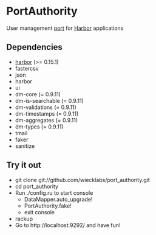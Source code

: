 # PortAuthority

User management [port](http://www.wiecklabs.com/features#ports) for [Harbor](http://www.wiecklabs.com/)
applications

## Dependencies

  * [harbor](http://github.com/wiecklabs/harbor) (>= 0.15.1)
  * fastercsv
  * json
  * harbor
  * ui
  * dm-core (= 0.9.11)
  * dm-is-searchable (= 0.9.11)
  * dm-validations (= 0.9.11)
  * dm-timestamps (= 0.9.11)
  * dm-aggregates (= 0.9.11)
  * dm-types (= 0.9.11)
  * tmail
  * faker
  * sanitize

## Try it out

  * git clone git://github.com/wiecklabs/port_authority.git
  * cd port_authority
  * Run ./config.ru to start console
    * DataMapper.auto_upgrade!
    * PortAuthority.fake!
    * exit console
  * rackup
  * Go to http://localhost:9292/ and have fun!